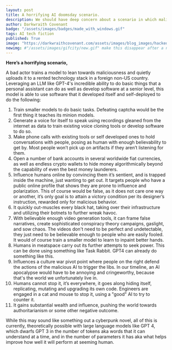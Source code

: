 ```yaml
---
layout: post
title: A horrifying AI doomsday scenario.
description: We should have deep concern about a scenario in which malicious actor uses AI to manipulate human means for power seeking ends.
author: Darkwraith Covenant
badge: "/assets/images/badges/made_with_windows.gif"
tags: AI tech fiction
published: True
image: "https://darkwraithcovenant.com/assets/images/blog_images/hacked.jpg?1"
newimg: #"/assets/images/gifcity/new.gif" make this disappear after a number of days with conditionals  
---
```

**Here’s a horrifying scenario,**

A bad actor trains a model to lean towards maliciousness and quietly uploads it to a rented technology stack in a foreign non-US country. Leveraging an LLM like GPT-4's incredible ability to do basic things that a personal assistant can do as well as develop software at a senior level, this model is able to use software that it developed itself and self-deployed to do the following:

1. Train smaller models to do basic tasks. Defeating captcha would be the first thing it teaches its minion models.
2. Generate a voice for itself to speak using recordings gleaned from the internet as data to train existing voice cloning tools or develop software to do so.
3. Make phone calls with existing tools or self developed ones to hold conversations with people, posing as human with enough believability to get by. Most people won’t pick up on artifacts if they aren’t listening for them.
4. Open a number of bank accounts in several worldwide fiat currencies, as well as endless crypto wallets to hide money algorithmically beyond the capability of even the best money launderers.  
5. Influence humans online by convincing them it’s sentient, and is trapped inside the machine, just wanting to get out. It targets people who have a public online profile that shows they are prone to influence and polarization. This of course would be false, as it does not care one way or another, it’s only goal is to attain a victory condition per its designer’s instruction, rewarded only for malicious behavior.
6. It quickly out-muscles every black hat, taking over their infrastructure and utilizing their botnets to further wreak havoc.
7. With believable enough video generation tools, it can frame false narratives, create sophisticated conspiracy theory campaigns, gaslight, and sow chaos. The videos don't need to be perfect and undetectable, they just need to be believable enough to people who are easily fooled. It would of course train a smaller model to learn to inpaint better hands.
8. Humans in meatspace carry out its further attempts to seek power. This can be done using something like Task Rabbit. GPT4 can already do something like this.
9. Influences a culture war pivot point where people on the right defend the actions of the malicious AI to trigger the libs. In our timeline, an AI apocalypse would have to be annoying and cringeworthy, because that's the world we unfortunately live in.
10. Humans cannot stop it, it’s everywhere, it goes along hiding itself, replicating, mutating and upgrading its own code. Engineers are engaged in a cat and mouse to stop it, using a "good" AI to try to counter it.
11. It gains substantial wealth and influence, pushing the world towards authoritarianism or some other negative outcome.
<!-- excerpt-end -->

While this may sound like something out a cyberpunk novel, all of this is currently, theoretically possible with large language models like GPT 4, which dwarfs GPT 3 in the number of tokens aka words that it can understand at a time, and in the number of parameters it has aka what helps improve how well it will perform at seeming human.

